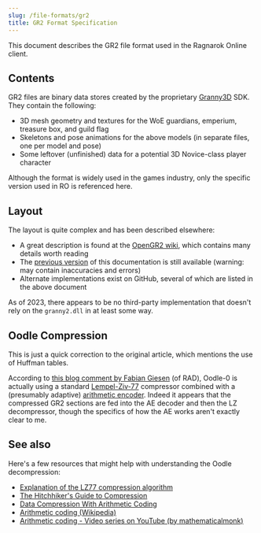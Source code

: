 ```yaml
---
slug: /file-formats/gr2
title: GR2 Format Specification
---
```


This document describes the GR2 file format used in the Ragnarok Online client.

## Contents

GR2 files are binary data stores created by the proprietary [Granny3D](http://www.radgametools.com/granny.html) SDK. They contain the following:

- 3D mesh geometry and textures for the WoE guardians, emperium, treasure box, and guild flag
- Skeletons and pose animations for the above models (in separate files, one per model and pose)
- Some leftover (unfinished) data for a potential 3D Novice-class player character

Although the format is widely used in the games industry, only the specific version used in RO is referenced here.

## Layout

The layout is quite complex and has been described elsewhere:

- A great description is found at the [OpenGR2 wiki](https://github.com/arves100/opengr2/wiki/File-Format-documentation), which contains many details worth reading
- The [previous version](https://github.com/rdw-archive/RagnarokFileFormats/blob/master/GR2.MD) of this documentation is still available (warning: may contain inaccuracies and errors)
- Alternate implementations exist on GitHub, several of which are listed in the above document

As of 2023, there appears to be no third-party implementation that doesn't rely on the `granny2.dll` in at least some way.

## Oodle Compression

This is just a quick correction to the original article, which mentions the use of Huffman tables.

According to [this blog comment by Fabian Giesen](https://fgiesen.wordpress.com/2022/04/04/entropy-decoding-in-oodle-data-huffman-decoding-on-the-jaguar/#comment-23605) (of RAD), Oodle-0 is actually
using a standard [Lempel-Ziv-77](https://en.wikipedia.org/wiki/LZ77_and_LZ78#LZ77) compressor combined with a (presumably adaptive) [arithmetic encoder](https://en.wikipedia.org/wiki/Arithmetic_coding). Indeed it appears that the compressed GR2 sections are fed into the AE decoder and then the LZ decompressor, though the specifics of how the AE works aren't exactly clear to me.

## See also

Here's a few resources that might help with understanding the Oodle decompression:

- [Explanation of the LZ77 compression algorithm](https://learn.microsoft.com/en-us/openspecs/windows_protocols/ms-wusp/fb98aa28-5cd7-407f-8869-a6cef1ff1ccb)
- [The Hitchhiker's Guide to Compression](https://go-compression.github.io/)
- [Data Compression With Arithmetic Coding](https://marknelson.us/posts/2014/10/19/data-compression-with-arithmetic-coding.html)
- [Arithmetic coding (Wikipedia)](https://en.wikipedia.org/wiki/Arithmetic_coding)
- [Arithmetic coding - Video series on YouTube (by mathematicalmonk)](https://www.youtube.com/@mathematicalmonk/videos)
